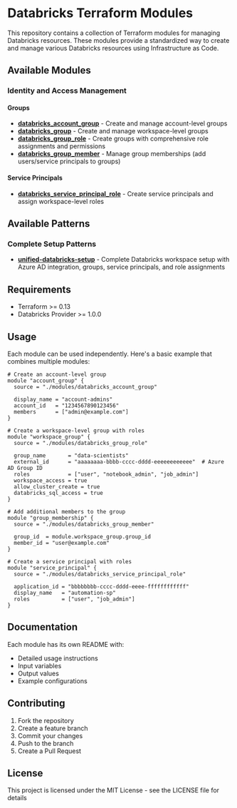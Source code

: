 # Databricks Terraform Modules

This repository contains a collection of Terraform modules for managing Databricks resources. These modules provide a standardized way to create and manage various Databricks resources using Infrastructure as Code.

## Available Modules

### Identity and Access Management

#### Groups
- **[databricks_account_group](./modules/databricks_account_group)** - Create and manage account-level groups
- **[databricks_group](./modules/databricks_group)** - Create and manage workspace-level groups
- **[databricks_group_role](./modules/databricks_group_role)** - Create groups with comprehensive role assignments and permissions
- **[databricks_group_member](./modules/databricks_group_member)** - Manage group memberships (add users/service principals to groups)

#### Service Principals
- **[databricks_service_principal_role](./modules/databricks_service_principal_role)** - Create service principals and assign workspace-level roles

## Available Patterns

### Complete Setup Patterns
- **[unified-databricks-setup](./patterns/unified-databricks-setup)** - Complete Databricks workspace setup with Azure AD integration, groups, service principals, and role assignments

## Requirements

- Terraform >= 0.13
- Databricks Provider >= 1.0.0

## Usage

Each module can be used independently. Here's a basic example that combines multiple modules:

```hcl
# Create an account-level group
module "account_group" {
  source = "./modules/databricks_account_group"

  display_name = "account-admins"
  account_id   = "1234567890123456"
  members      = ["admin@example.com"]
}

# Create a workspace-level group with roles
module "workspace_group" {
  source = "./modules/databricks_group_role"

  group_name       = "data-scientists"
  external_id      = "aaaaaaaa-bbbb-cccc-dddd-eeeeeeeeeeee"  # Azure AD Group ID
  roles            = ["user", "notebook_admin", "job_admin"]
  workspace_access = true
  allow_cluster_create = true
  databricks_sql_access = true
}

# Add additional members to the group
module "group_membership" {
  source = "./modules/databricks_group_member"

  group_id  = module.workspace_group.group_id
  member_id = "user@example.com"
}

# Create a service principal with roles
module "service_principal" {
  source = "./modules/databricks_service_principal_role"

  application_id = "bbbbbbbb-cccc-dddd-eeee-ffffffffffff"
  display_name   = "automation-sp"
  roles          = ["user", "job_admin"]
}
```

## Documentation

Each module has its own README with:
- Detailed usage instructions
- Input variables
- Output values
- Example configurations

## Contributing

1. Fork the repository
2. Create a feature branch
3. Commit your changes
4. Push to the branch
5. Create a Pull Request

## License

This project is licensed under the MIT License - see the LICENSE file for details
